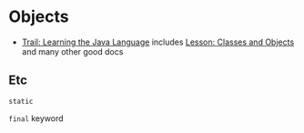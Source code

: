 # Objects

* [Trail: Learning the Java Language](https://docs.oracle.com/javase/tutorial/java/) includes [Lesson: Classes and Objects](https://docs.oracle.com/javase/tutorial/java/javaOO/) and many other good docs

## Etc

`static`

`final` keyword

